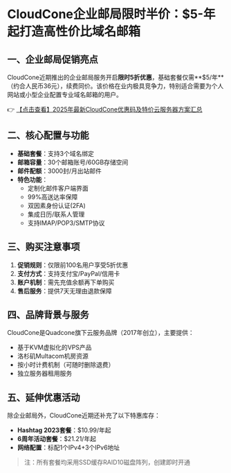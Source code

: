 # CloudCone企业邮局限时半价：$5-年起打造高性价比域名邮箱

## 一、企业邮局促销亮点
CloudCone近期推出的企业邮局服务开启**限时5折优惠**，基础套餐仅需**$5/年**（约合人民币36元），续费同价。该价格在业内极具竞争力，特别适合需要为个人网站或小型企业配置专业域名邮箱的用户。

👉 [【点击查看】2025年最新CloudCone优惠码及特价云服务器方案汇总](https://bit.ly/Cloudcone)

## 二、核心配置与功能
- **基础套餐**：支持3个域名绑定
- **邮箱容量**：30个邮箱账号/60GB存储空间
- **邮件配额**：3000封/月出站邮件
- **特色功能**：
  - 定制化邮件客户端界面
  - 99%高送达率保障
  - 双因素身份认证(2FA)
  - 集成日历/联系人管理
  - 支持IMAP/POP3/SMTP协议

## 三、购买注意事项
1. **促销规则**：仅限前100名用户享受5折优惠
2. **支付方式**：支持支付宝/PayPal/信用卡
3. **账户机制**：需先充值余额再下单购买
4. **售后服务**：提供7天无理由退款保障

## 四、品牌背景与服务
CloudCone是Quadcone旗下云服务品牌（2017年创立），主要提供：
- 基于KVM虚拟化的VPS产品
- 洛杉矶Multacom机房资源
- 按小时计费机制（可随时删除退费）
- 独立服务器租用服务

## 五、延伸优惠活动
除企业邮局外，CloudCone近期还补充了以下特惠库存：
- **Hashtag 2023套餐**：$10.99/年起
- **6周年活动套餐**：$21.21/年起
- **网络配置**：标配1个IPv4+3个IPv6地址

> 注：所有套餐均采用SSD缓存RAID10磁盘阵列，创建即时开通